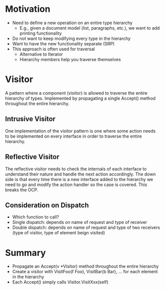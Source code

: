 # Motivation

- Need to define a new operation on an entire type hierarchy
  - E.g., given a document model (list, paragraphs, etc.), we want to add printing functionality
- Do not want to keep modifying every type in the hierarchy
- Want to have the new functionality separate (SRP)
- This approach is often used for traversal
  - Alternative to Iterator
  - Hierarchy members help you traverse themselves

# Visitor

A pattern where a component (visitor) is allowed to traverse the entire hierarchy of types. Implemented by propagating a single Accept() method throughout the entire hierarchy.

## Intrusive Visitor

One implementation of the visitor pattern is one where some action needs to be implemented on every interface in order to traverse the entire hierarchy.

## Reflective Visitor

The reflective visitor needs to check the internals of each interface to understand their nature and handle the next action accordingly. The down side is that every time there is a new interface added to the hierarchy we need to go and modify the action handler so the case is covered. This breaks the OCP.

## Consideration on Dispatch

- Which function to call?
- Single dispatch: depends on name of request and type of receiver
- Double dispatch: depends on name of request and type of two receivers (type of visitor, type of element beign visited)

# Summary

- Propagate an Accept(v \*Visitor) method throughout the entire hierarchy
- Create a visitor with VisitFoo(f Foo), VisitBar(b Bar), ... for each element in the hierarchy
- Each Accept() simply calls Visitor.VisitXxx(self)
